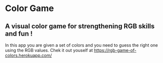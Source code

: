 # Color Game

## A visual color game for strengthening RGB skills and fun ! 

In this app you are given a set of colors and you need to guess the right one using the RGB values. Chek it out youself at https://rgb-game-of-colors.herokuapp.com/
